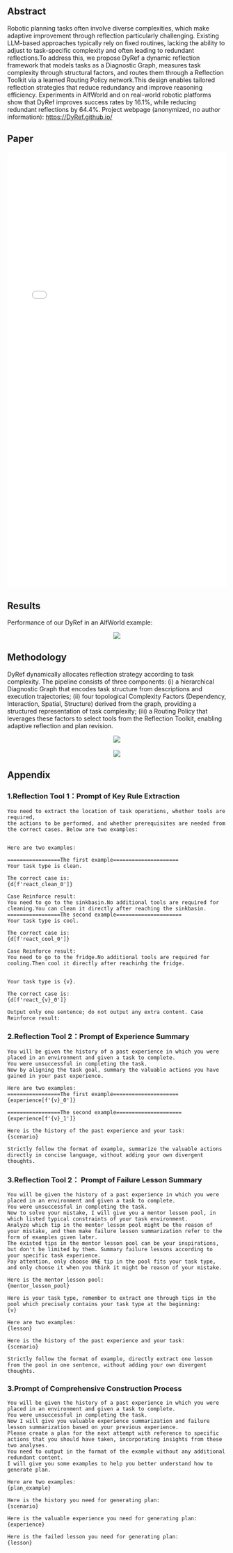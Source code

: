 <!-- <h1 align="center"> Flexible Constructivism Reflection for Long-Horizon Robotic Task Planning with Large Language Models </h1> -->

<!--
<div align='center'>
  <font size=4 color=black>IROS 2025</font>
</div>
-->

<!--
[author1](https://www.yuque.com/zhangjiatao-grdyv/rn49ht/lq7xzy4xmxgrpgz9), [author2](https://www.yuque.com/zhangjiatao-grdyv/rn49ht/vsarazgdts43o7y4)
-->

## Abstract
Robotic planning tasks often involve diverse complexities, which make adaptive improvement through reflection particularly challenging. Existing LLM-based approaches typically rely on fixed routines, lacking the ability to adjust to task-specific complexity and often leading to redundant reflections.To address this, we propose DyRef a dynamic reflection framework that models tasks as a Diagnostic Graph, measures task complexity through structural factors, and routes them through a Reflection Toolkit via a learned Routing Policy network.This design enables tailored reflection strategies that reduce redundancy and improve reasoning efficiency. Experiments in AlfWorld and on real-world robotic platforms show that DyRef improves success rates by 16.1%, while reducing redundant reflections by 64.4%. Project webpage (anonymized, no author information): https://DyRef.github.io/

## Paper
<!-- <iframe  width="400" height="420" src="./DyRef.pdf"></iframe> -->

<div style="display: flex; justify-content: center; margin-top: 20px;">
  <iframe 
    src="./DyRef.pdf" 
    width="800" 
    height="1000" 
    style="border: none;">
  </iframe>
</div>


<!-- ## Video

<div align='center'>
  <video id="video" controls="" preload="none" poster="作者(图片地址)">
    <source id="mp4" src="./video1.mp4" type="video/mp4">
  </video>
</div> -->


## Results
Performance of our DyRef in an AlfWorld example:

<div align='center'>
  <img src="./sim_example.png">
</div>

## Methodology
DyRef dynamically allocates reflection strategy according to task complexity. The pipeline consists of three components: (i) a hierarchical Diagnostic Graph that encodes task structure from descriptions and execution trajectories; (ii) four topological Complexity Factors (Dependency, Interaction, Spatial, Structure) derived from the graph, providing a structured representation of task complexity; (iii) a Routing Policy that leverages these factors to select tools from the Reflection Toolkit, enabling adaptive reflection and plan revision.
<div align='center'>
  <img src="./method.png">
</div>

<br/>

<div align='center'>
  <img src="./tool.png">
</div>


## Appendix
### 1.Reflection Tool 1：Prompt of Key Rule Extraction

    You need to extract the location of task operations, whether tools are required, 
    the actions to be performed, and whether prerequisites are needed from the correct cases. Below are two examples:

    
    Here are two examples:

    =================The first example=====================
    Your task type is clean.

    The correct case is:
    {d[f'react_clean_0']}
    
    Case Reinforce result:
    You need to go to the sinkbasin.No additional tools are required for cleaning.You can clean it directly after reaching the sinkbasin.
    =================The second example=====================
    Your task type is cool.
    
    The correct case is:
    {d[f'react_cool_0']}

    Case Reinforce result:
    You need to go to the fridge.No additional tools are required for cooling.Then cool it directly after reachinhg the fridge.

  
    Your task type is {v}.

    The correct case is:
    {d[f'react_{v}_0']}
     
    Output only one sentence; do not output any extra content. Case Reinforce result:


### 2.Reflection Tool 2：Prompt of Experience Summary

    You will be given the history of a past experience in which you were placed in an environment and given a task to complete. 
    You were unsuccessful in completing the task.
    Now by aligning the task goal, summary the valuable actions you have gained in your past experience.
  
    Here are two examples:
    =================The first example=====================
    {experience[f'{v}_0']}
    
    =================The second example=====================
    {experience[f'{v}_1']}
    
    Here is the history of the past experience and your task:
    {scenario}
    
    Strictly follow the format of example, summarize the valuable actions directly in concise language, without adding your own divergent thoughts.
  

### 3.Reflection Tool 2： Prompt of Failure Lesson Summary
    You will be given the history of a past experience in which you were placed in an environment and given a task to complete. 
    You were unsuccessful in completing the task.
    Now to solve your mistake, I will give you a mentor lesson pool, in which listed typical constraints of your task environment.
    Analyze which tip in the mentor lesson pool might be the reason of your mistake, and then make failure lesson summarization refer to the form of examples given later. 
    The existed tips in the mentor lesson pool can be your inspirations, but don't be limited by them. Summary failure lessons according to your specific task experience.
    Pay attention, only choose ONE tip in the pool fits your task type, and only choose it when you think it might be reason of your mistake. 

    Here is the mentor lesson pool:
    {mentor_lesson_pool}
    
    Here is your task type, remember to extract one through tips in the pool which precisely contains your task type at the beginning:
    {v}

    Here are two examples:
    {lesson}

    Here is the history of the past experience and your task:
    {scenario}

    Strictly follow the format of example, directly extract one lesson from the pool in one sentence, without adding your own divergent thoughts.



### 3.Prompt of Comprehensive Construction Process
    You will be given the history of a past experience in which you were placed in an environment and given a task to complete. 
    You were unsuccessful in completing the task.
    Now I will give you valuable experience summarization and failure lesson summarization based on your previous experience. 
    Please create a plan for the next attempt with reference to specific actions that you should have taken, incorporating insights from these two analyses. 
    You need to output in the format of the example without any additional redundant content.
    I will give you some examples to help you better understand how to generate plan.
    
    Here are two examples:
    {plan_example}
    
    Here is the history you need for generating plan:
    {scenario}
    
    Here is the valuable experience you need for generating plan:
    {experience}
    
    Here is the failed lesson you need for generating plan:
    {lesson}
